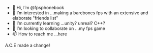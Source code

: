 - 👋 Hi, I’m @fpsphonebook
- 👀 I’m interested in ...making a barebones fps with an extensive and elaborate "friends list"
- 🌱 I’m currently learning ...unity? unreal? C++?
- 💞️ I’m looking to collaborate on ...my fps game
- 📫 How to reach me ...here

<!---
fpsphonebook/fpsphonebook is a ✨ special ✨ repository because its `README.md` (this file) appears on your GitHub profile.
You can click the Preview link to take a look at your changes.
--->

A.C.E made a change!
